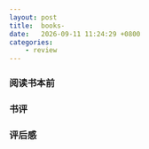```yaml
---
layout: post
title:  books-
date:   2026-09-11 11:24:29 +0800
categories: 
    - review 
---
```


### 阅读书本前

### 书评

### 评后感
